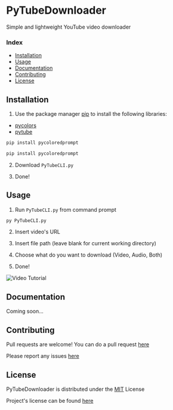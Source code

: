 # PyTubeDownloader

Simple and lightweight YouTube video downloader

### Index

- [Installation](https://github.com/gioggino/pytubedownloader/blob/master/README.md#Installation)
- [Usage](https://github.com/gioggino/pytubedownloader/blob/master/README.md#Usage)
- [Documentation](https://github.com/gioggino/pytubedownloader/blob/master/README.md#Documentation)
- [Contributing](https://github.com/gioggino/pytubedownloader/blob/master/README.md#Contributing)
- [License](https://github.com/gioggino/pytubedownloader/blob/master/README.md#License)

## Installation

1. Use the package manager [pip](https://pip.pypa.io/en/stable/) to install the following libraries:

- [pycolors](https://github.com/onlygiogi/pycolors)
- [pytube](https://github.com/pytube/pytube)

```bash
pip install pycoloredprompt
```

```bash
pip install pycoloredprompt
```

2. Download ```PyTubeCLI.py```

3. Done!

## Usage

1. Run ```PyTubeCLI.py``` from command prompt

```bash
py PyTubeCLI.py
```

2. Insert video's URL

3. Insert file path (leave blank for current working directory)

4. Choose what do you want to download (Video, Audio, Both)

5. Done!

![Video Tutorial](https://i.ibb.co/2vjNwmy/2021-09-13-16-13-28.gif)

## Documentation

Coming soon...

## Contributing

Pull requests are welcome! You can do a pull request [here](https://github.com/gioggino/pytubedownloader/pulls)

Please report any issues [here](https://github.com/gioggino/pytubedownloader/issues)

## License

PyTubeDownloader is distributed under the [MIT](https://choosealicense.com/licenses/mit/) License

Project's license can be found [here](https://github.com/gioggino/pytubedownloader/blob/master/LICENSE)
